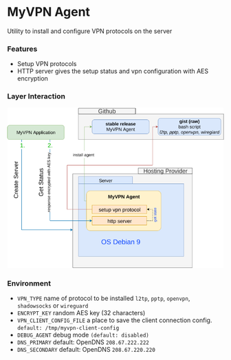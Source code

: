 # MyVPN Agent

Utility to install and configure VPN protocols on the server

### Features

* Setup VPN protocols
* HTTP server gives the setup status and vpn configuration with AES encryption

### Layer Interaction

![Screenshot](diagram.png)

### Environment

* `VPN_TYPE` name of protocol to be installed `l2tp`, `pptp`, `openvpn`, `shadowsocks` or `wireguard`
* `ENCRYPT_KEY` random AES key (32 characters)
* `VPN_CLIENT_CONFIG_FILE` a place to save the client connection config. `default: /tmp/myvpn-client-config`
* `DEBUG_AGENT` debug mode `(default: disabled)`
* `DNS_PRIMARY` default: OpenDNS `208.67.222.222`
* `DNS_SECONDARY` default: OpenDNS `208.67.220.220`